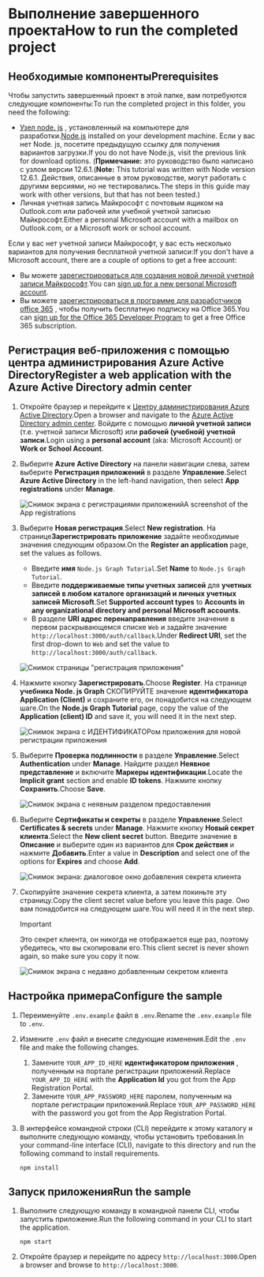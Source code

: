 # <a name="how-to-run-the-completed-project"></a><span data-ttu-id="745f9-101">Выполнение завершенного проекта</span><span class="sxs-lookup"><span data-stu-id="745f9-101">How to run the completed project</span></span>

## <a name="prerequisites"></a><span data-ttu-id="745f9-102">Необходимые компоненты</span><span class="sxs-lookup"><span data-stu-id="745f9-102">Prerequisites</span></span>

<span data-ttu-id="745f9-103">Чтобы запустить завершенный проект в этой папке, вам потребуются следующие компоненты:</span><span class="sxs-lookup"><span data-stu-id="745f9-103">To run the completed project in this folder, you need the following:</span></span>

- <span data-ttu-id="745f9-104">[Узел node. js](https://nodejs.org) , установленный на компьютере для разработки.</span><span class="sxs-lookup"><span data-stu-id="745f9-104">[Node.js](https://nodejs.org) installed on your development machine.</span></span> <span data-ttu-id="745f9-105">Если у вас нет Node. js, посетите предыдущую ссылку для получения вариантов загрузки.</span><span class="sxs-lookup"><span data-stu-id="745f9-105">If you do not have Node.js, visit the previous link for download options.</span></span> <span data-ttu-id="745f9-106">(**Примечание:** это руководство было написано с узлом версии 12.6.1.</span><span class="sxs-lookup"><span data-stu-id="745f9-106">(**Note:** This tutorial was written with Node version 12.6.1.</span></span> <span data-ttu-id="745f9-107">Действия, описанные в этом руководстве, могут работать с другими версиями, но не тестировались.</span><span class="sxs-lookup"><span data-stu-id="745f9-107">The steps in this guide may work with other versions, but that has not been tested.)</span></span>
- <span data-ttu-id="745f9-108">Личная учетная запись Майкрософт с почтовым ящиком на Outlook.com или рабочей или учебной учетной записью Майкрософт.</span><span class="sxs-lookup"><span data-stu-id="745f9-108">Either a personal Microsoft account with a mailbox on Outlook.com, or a Microsoft work or school account.</span></span>

<span data-ttu-id="745f9-109">Если у вас нет учетной записи Майкрософт, у вас есть несколько вариантов для получения бесплатной учетной записи:</span><span class="sxs-lookup"><span data-stu-id="745f9-109">If you don't have a Microsoft account, there are a couple of options to get a free account:</span></span>

- <span data-ttu-id="745f9-110">Вы можете [зарегистрироваться для создания новой личной учетной записи Майкрософт](https://signup.live.com/signup?wa=wsignin1.0&rpsnv=12&ct=1454618383&rver=6.4.6456.0&wp=MBI_SSL_SHARED&wreply=https://mail.live.com/default.aspx&id=64855&cbcxt=mai&bk=1454618383&uiflavor=web&uaid=b213a65b4fdc484382b6622b3ecaa547&mkt=E-US&lc=1033&lic=1).</span><span class="sxs-lookup"><span data-stu-id="745f9-110">You can [sign up for a new personal Microsoft account](https://signup.live.com/signup?wa=wsignin1.0&rpsnv=12&ct=1454618383&rver=6.4.6456.0&wp=MBI_SSL_SHARED&wreply=https://mail.live.com/default.aspx&id=64855&cbcxt=mai&bk=1454618383&uiflavor=web&uaid=b213a65b4fdc484382b6622b3ecaa547&mkt=E-US&lc=1033&lic=1).</span></span>
- <span data-ttu-id="745f9-111">Вы можете [зарегистрироваться в программе для разработчиков office 365](https://developer.microsoft.com/office/dev-program) , чтобы получить бесплатную подписку на Office 365.</span><span class="sxs-lookup"><span data-stu-id="745f9-111">You can [sign up for the Office 365 Developer Program](https://developer.microsoft.com/office/dev-program) to get a free Office 365 subscription.</span></span>

## <a name="register-a-web-application-with-the-azure-active-directory-admin-center"></a><span data-ttu-id="745f9-112">Регистрация веб-приложения с помощью центра администрирования Azure Active Directory</span><span class="sxs-lookup"><span data-stu-id="745f9-112">Register a web application with the Azure Active Directory admin center</span></span>

1. <span data-ttu-id="745f9-113">Откройте браузер и перейдите к [Центру администрирования Azure Active Directory](https://aad.portal.azure.com).</span><span class="sxs-lookup"><span data-stu-id="745f9-113">Open a browser and navigate to the [Azure Active Directory admin center](https://aad.portal.azure.com).</span></span> <span data-ttu-id="745f9-114">Войдите с помощью **личной учетной записи** (т.е. учетной записи Microsoft) или **рабочей (учебной) учетной записи**.</span><span class="sxs-lookup"><span data-stu-id="745f9-114">Login using a **personal account** (aka: Microsoft Account) or **Work or School Account**.</span></span>

1. <span data-ttu-id="745f9-115">Выберите **Azure Active Directory** на панели навигации слева, затем выберите **Регистрация приложений** в разделе **Управление**.</span><span class="sxs-lookup"><span data-stu-id="745f9-115">Select **Azure Active Directory** in the left-hand navigation, then select **App registrations** under **Manage**.</span></span>

    ![<span data-ttu-id="745f9-116">Снимок экрана с регистрациями приложений</span><span class="sxs-lookup"><span data-stu-id="745f9-116">A screenshot of the App registrations</span></span> ](/tutorial/images/aad-portal-app-registrations.png)

1. <span data-ttu-id="745f9-117">Выберите **Новая регистрация**.</span><span class="sxs-lookup"><span data-stu-id="745f9-117">Select **New registration**.</span></span> <span data-ttu-id="745f9-118">На странице**Зарегистрировать приложение** задайте необходимые значения следующим образом.</span><span class="sxs-lookup"><span data-stu-id="745f9-118">On the **Register an application** page, set the values as follows.</span></span>

    - <span data-ttu-id="745f9-119">Введите **имя** `Node.js Graph Tutorial`.</span><span class="sxs-lookup"><span data-stu-id="745f9-119">Set **Name** to `Node.js Graph Tutorial`.</span></span>
    - <span data-ttu-id="745f9-120">Введите **поддерживаемые типы учетных записей** для **учетных записей в любом каталоге организаций и личных учетных записей Microsoft**.</span><span class="sxs-lookup"><span data-stu-id="745f9-120">Set **Supported account types** to **Accounts in any organizational directory and personal Microsoft accounts**.</span></span>
    - <span data-ttu-id="745f9-121">В разделе **URI адрес перенаправления** введите значение в первом раскрывающемся списке `Web` и задайте значение `http://localhost:3000/auth/callback`.</span><span class="sxs-lookup"><span data-stu-id="745f9-121">Under **Redirect URI**, set the first drop-down to `Web` and set the value to `http://localhost:3000/auth/callback`.</span></span>

    ![Снимок страницы "регистрация приложения"](/tutorial/images/aad-register-an-app.png)

1. <span data-ttu-id="745f9-123">Нажмите кнопку **Зарегистрировать**.</span><span class="sxs-lookup"><span data-stu-id="745f9-123">Choose **Register**.</span></span> <span data-ttu-id="745f9-124">На странице **учебника Node. js Graph** СКОПИРУЙТЕ значение **идентификатора Application (Client)** и сохраните его, он понадобится на следующем шаге.</span><span class="sxs-lookup"><span data-stu-id="745f9-124">On the **Node.js Graph Tutorial** page, copy the value of the **Application (client) ID** and save it, you will need it in the next step.</span></span>

    ![Снимок экрана с ИДЕНТИФИКАТОРом приложения для новой регистрации приложения](/tutorial/images/aad-application-id.png)

1. <span data-ttu-id="745f9-126">Выберите **Проверка подлинности** в разделе **Управление**.</span><span class="sxs-lookup"><span data-stu-id="745f9-126">Select **Authentication** under **Manage**.</span></span> <span data-ttu-id="745f9-127">Найдите раздел **Неявное представление** и включите **Маркеры идентификации**.</span><span class="sxs-lookup"><span data-stu-id="745f9-127">Locate the **Implicit grant** section and enable **ID tokens**.</span></span> <span data-ttu-id="745f9-128">Нажмите кнопку **Сохранить**.</span><span class="sxs-lookup"><span data-stu-id="745f9-128">Choose **Save**.</span></span>

    ![Снимок экрана с неявным разделом предоставления](/tutorial/images/aad-implicit-grant.png)

1. <span data-ttu-id="745f9-130">Выберите **Сертификаты и секреты** в разделе **Управление**.</span><span class="sxs-lookup"><span data-stu-id="745f9-130">Select **Certificates & secrets** under **Manage**.</span></span> <span data-ttu-id="745f9-131">Нажмите кнопку **Новый секрет клиента**.</span><span class="sxs-lookup"><span data-stu-id="745f9-131">Select the **New client secret** button.</span></span> <span data-ttu-id="745f9-132">Введите значение в **Описание** и выберите один из вариантов для **Срок действия** и нажмите **Добавить**.</span><span class="sxs-lookup"><span data-stu-id="745f9-132">Enter a value in **Description** and select one of the options for **Expires** and choose **Add**.</span></span>

    ![Снимок экрана: диалоговое окно добавления секрета клиента](/tutorial/images/aad-new-client-secret.png)

1. <span data-ttu-id="745f9-134">Скопируйте значение секрета клиента, а затем покиньте эту страницу.</span><span class="sxs-lookup"><span data-stu-id="745f9-134">Copy the client secret value before you leave this page.</span></span> <span data-ttu-id="745f9-135">Оно вам понадобится на следующем шаге.</span><span class="sxs-lookup"><span data-stu-id="745f9-135">You will need it in the next step.</span></span>

    > [!IMPORTANT]
    > <span data-ttu-id="745f9-136">Это секрет клиента, он никогда не отображается еще раз, поэтому убедитесь, что вы скопировали его.</span><span class="sxs-lookup"><span data-stu-id="745f9-136">This client secret is never shown again, so make sure you copy it now.</span></span>

    ![Снимок экрана с недавно добавленным секретом клиента](/tutorial/images/aad-copy-client-secret.png)

## <a name="configure-the-sample"></a><span data-ttu-id="745f9-138">Настройка примера</span><span class="sxs-lookup"><span data-stu-id="745f9-138">Configure the sample</span></span>

1. <span data-ttu-id="745f9-139">Переименуйте `.env.example` файл в `.env`.</span><span class="sxs-lookup"><span data-stu-id="745f9-139">Rename the `.env.example` file to `.env`.</span></span>
1. <span data-ttu-id="745f9-140">Измените `.env` файл и внесите следующие изменения.</span><span class="sxs-lookup"><span data-stu-id="745f9-140">Edit the `.env` file and make the following changes.</span></span>
    1. <span data-ttu-id="745f9-141">Замените `YOUR_APP_ID_HERE` **идентификатором приложения** , полученным на портале регистрации приложений.</span><span class="sxs-lookup"><span data-stu-id="745f9-141">Replace `YOUR_APP_ID_HERE` with the **Application Id** you got from the App Registration Portal.</span></span>
    1. <span data-ttu-id="745f9-142">Замените `YOUR_APP_PASSWORD_HERE` паролем, полученным на портале регистрации приложений.</span><span class="sxs-lookup"><span data-stu-id="745f9-142">Replace `YOUR_APP_PASSWORD_HERE` with the password you got from the App Registration Portal.</span></span>
1. <span data-ttu-id="745f9-143">В интерфейсе командной строки (CLI) перейдите к этому каталогу и выполните следующую команду, чтобы установить требования.</span><span class="sxs-lookup"><span data-stu-id="745f9-143">In your command-line interface (CLI), navigate to this directory and run the following command to install requirements.</span></span>

    ```Shell
    npm install
    ```

## <a name="run-the-sample"></a><span data-ttu-id="745f9-144">Запуск приложения</span><span class="sxs-lookup"><span data-stu-id="745f9-144">Run the sample</span></span>

1. <span data-ttu-id="745f9-145">Выполните следующую команду в командной панели CLI, чтобы запустить приложение.</span><span class="sxs-lookup"><span data-stu-id="745f9-145">Run the following command in your CLI to start the application.</span></span>

    ```Shell
    npm start
    ```

1. <span data-ttu-id="745f9-146">Откройте браузер и перейдите по адресу `http://localhost:3000`.</span><span class="sxs-lookup"><span data-stu-id="745f9-146">Open a browser and browse to `http://localhost:3000`.</span></span>
